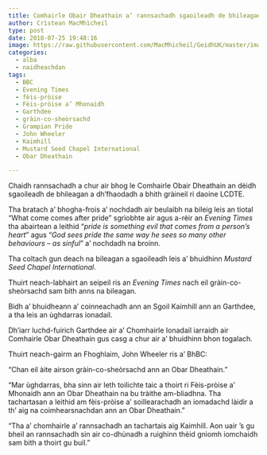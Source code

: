 ```yaml
---
title: Comhairle Obair Dheathain a’ rannsachadh sgaoileadh de bhileagan a dh’fhaodadh a bhith gràineil ri daoine LCDTE
author: Crìstean MacMhìcheil
type: post
date: 2018-07-25 19:48:16
image: https://raw.githubusercontent.com/MacMhicheil/GeidhUK/master/images/2018-07-25-comhairle-obair-dheathain-a-rannsachadh-sgaoileadh-de-bhileagan-a-dhfhaodadh-a-bhith-graineil-ri-daoine-lcdte.jpg
categories:
  - alba
  - naidheachdan
tags:
  - BBC
  - Evening Times
  - fèis-pròise
  - Fèis-pròise a’ Mhonaidh
  - Garthdee
  - gràin-co-sheòrsachd
  - Grampian Pride
  - John Wheeler
  - Kaimhill
  - Mustard Seed Chapel International
  - Obar Dheathain

---
```

Chaidh rannsachadh a chur air bhog le Comhairle Obair Dheathain an dèidh sgaoileadh de bhileagan a dh&#8217;fhaodadh a bhith gràineil ri daoine LCDTE.

<!--more-->

Tha bratach a&#8217; bhogha-frois a&#8217; nochdadh air beulaibh na bileig leis an tiotal &#8220;What come comes after pride&#8221; sgrìobhte air agus a-rèir an _Evening Times_ tha abairtean a leithid &#8220;_pride is something evil that comes from a person’s heart_&#8221; agus &#8220;_God sees pride the same way he sees so many other behaviours – as sinful_” a&#8217; nochdadh na broinn.

Tha coltach gun deach na bileagan a sgaoileadh leis a&#8217; bhuidhinn _Mustard Seed Chapel International_.

Thuirt neach-labhairt an seipeil ris an _Evening Times_ nach eil gràin-co-sheòrsachd sam bith anns na bileagan.

Bidh a&#8217; bhuidheann a&#8217; coinneachadh ann an Sgoil Kaimhill ann an Garthdee, a tha leis an ùghdarras ionadail.

Dh&#8217;iarr luchd-fuirich Garthdee air a&#8217; Chomhairle Ionadail iarraidh air Comhairle Obar Dheathain gus casg a chur air a&#8217; bhuidhinn bhon togalach.

Thuirt neach-gairm an Fhoghlaim, John Wheeler ris a&#8217; BhBC:

&#8220;Chan eil àite airson gràin-co-sheòrsachd ann an Obar Dheathain.&#8221;

&#8220;Mar ùghdarras, bha sinn air leth toilichte taic a thoirt ri Fèis-pròise a’ Mhonaidh ann an Obar Dheathain na bu tràithe am-bliadhna. Tha tachartasan a leithid am fèis-pròise a&#8217; soillearachadh an iomadachd làidir a th&#8217; aig na coimhearsnachdan ann an Obar Dheathain.&#8221;

&#8220;Tha a&#8217; chomhairle a&#8217; rannsachadh an tachartais aig Kaimhill. Aon uair &#8217;s gu bheil an rannsachadh sin air co-dhùnadh a ruighinn thèid gnìomh iomchaidh sam bith a thoirt gu buil.&#8221;
